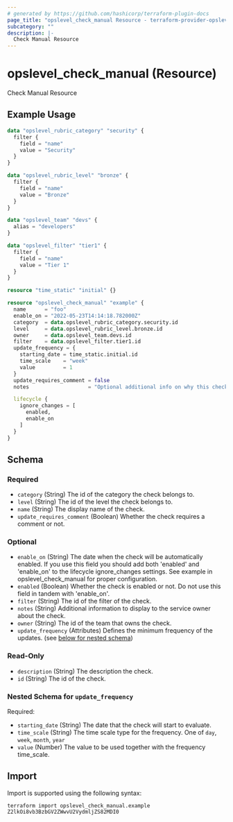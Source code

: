 ```yaml
---
# generated by https://github.com/hashicorp/terraform-plugin-docs
page_title: "opslevel_check_manual Resource - terraform-provider-opslevel"
subcategory: ""
description: |-
  Check Manual Resource
---
```


# opslevel_check_manual (Resource)

Check Manual Resource

## Example Usage

```terraform
data "opslevel_rubric_category" "security" {
  filter {
    field = "name"
    value = "Security"
  }
}

data "opslevel_rubric_level" "bronze" {
  filter {
    field = "name"
    value = "Bronze"
  }
}

data "opslevel_team" "devs" {
  alias = "developers"
}

data "opslevel_filter" "tier1" {
  filter {
    field = "name"
    value = "Tier 1"
  }
}

resource "time_static" "initial" {}

resource "opslevel_check_manual" "example" {
  name      = "foo"
  enable_on = "2022-05-23T14:14:18.782000Z"
  category  = data.opslevel_rubric_category.security.id
  level     = data.opslevel_rubric_level.bronze.id
  owner     = data.opslevel_team.devs.id
  filter    = data.opslevel_filter.tier1.id
  update_frequency = {
    starting_date = time_static.initial.id
    time_scale    = "week"
    value         = 1
  }
  update_requires_comment = false
  notes                   = "Optional additional info on why this check is run or how to fix it"

  lifecycle {
    ignore_changes = [
      enabled,
      enable_on
    ]
  }
}
```

<!-- schema generated by tfplugindocs -->
## Schema

### Required

- `category` (String) The id of the category the check belongs to.
- `level` (String) The id of the level the check belongs to.
- `name` (String) The display name of the check.
- `update_requires_comment` (Boolean) Whether the check requires a comment or not.

### Optional

- `enable_on` (String) The date when the check will be automatically enabled.
 If you use this field you should add both 'enabled' and 'enable_on' to the lifecycle ignore_changes settings.
 See example in opslevel_check_manual for proper configuration.
- `enabled` (Boolean) Whether the check is enabled or not.  Do not use this field in tandem with 'enable_on'.
- `filter` (String) The id of the filter of the check.
- `notes` (String) Additional information to display to the service owner about the check.
- `owner` (String) The id of the team that owns the check.
- `update_frequency` (Attributes) Defines the minimum frequency of the updates. (see [below for nested schema](#nestedatt--update_frequency))

### Read-Only

- `description` (String) The description the check.
- `id` (String) The id of the check.

<a id="nestedatt--update_frequency"></a>
### Nested Schema for `update_frequency`

Required:

- `starting_date` (String) The date that the check will start to evaluate.
- `time_scale` (String) The time scale type for the frequency. One of `day`, `week`, `month`, `year`
- `value` (Number) The value to be used together with the frequency time_scale.

## Import

Import is supported using the following syntax:

```shell
terraform import opslevel_check_manual.example Z2lkOi8vb3BzbGV2ZWwvU2VydmljZS82MDI0
```

